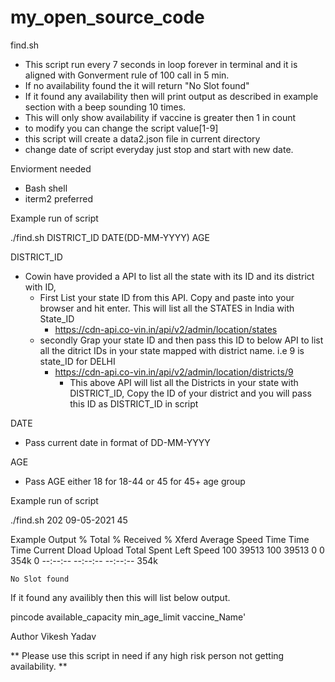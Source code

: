 # my_open_source_code
find.sh
  - This script run every 7 seconds in loop forever in terminal and it is aligned with Gonverment rule of 100 call in 5 min.
  - If no availability found the it will return "No Slot found"
  - If it found any availability then will print output as described in example section with a beep sounding 10 times. 
  - This will only show availability if vaccine is greater then 1 in count
  - to modify you can change the script value[1-9]
  - this script will create a data2.json file in current directory
  - change date of script everyday just stop and start with new date. 


Enviorment needed 
  - Bash shell
  - iterm2 preferred

Example run of script

./find.sh DISTRICT_ID DATE(DD-MM-YYYY) AGE

DISTRICT_ID
  - Cowin have provided a API to list all the state with its ID and its district with ID, 
    - First List your state ID from this API. Copy and paste into your browser and hit enter. This will list all the STATES in India with State_ID
      - https://cdn-api.co-vin.in/api/v2/admin/location/states 
    - secondly Grap your state ID and then pass this ID to below API to list all the ditrict IDs in your state mapped with district name. i.e 9 is state_ID for  DELHI
      - https://cdn-api.co-vin.in/api/v2/admin/location/districts/9 
        - This above API will list all the Districts in your state with DISTRICT_ID, Copy the ID of your district and you will pass this ID as DISTRICT_ID in script


DATE 
  - Pass current date in format of DD-MM-YYYY

AGE 
  - Pass AGE either 18 for 18-44 or 45 for 45+ age group


Example run of script

  ./find.sh 202 09-05-2021 45
  
Example Output 
    % Total    % Received % Xferd  Average Speed   Time    Time     Time  Current
                                 Dload  Upload   Total   Spent    Left  Speed
    100 39513  100 39513    0     0   354k      0 --:--:-- --:--:-- --:--:--  354k

    No Slot found
    
If it found any availibly then this will list below output.

  pincode available_capacity min_age_limit vaccine_Name'
  
  
  Author
  Vikesh Yadav
  
**  Please use this script in need if any high risk person not getting availability. **

